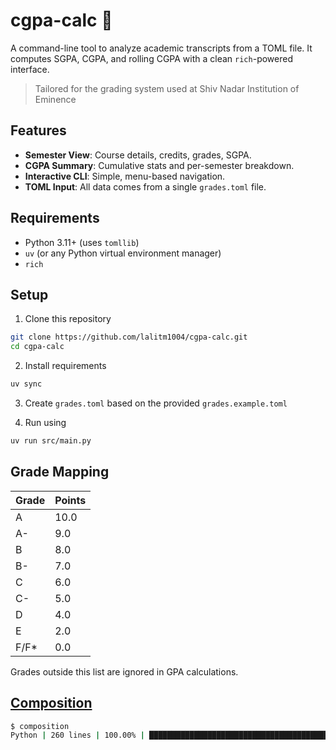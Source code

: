 # cgpa-calc 🧮

A command-line tool to analyze academic transcripts from a TOML file. It computes SGPA, CGPA, and rolling CGPA with a clean `rich`-powered interface.

> Tailored for the grading system used at Shiv Nadar Institution of Eminence

## Features
- **Semester View**: Course details, credits, grades, SGPA.
- **CGPA Summary**: Cumulative stats and per-semester breakdown.
- **Interactive CLI**: Simple, menu-based navigation.
- **TOML Input**: All data comes from a single `grades.toml` file.

## Requirements

- Python 3.11+ (uses `tomllib`)
- `uv` (or any Python virtual environment manager)
- `rich`

## Setup
1. Clone this repository

```bash
git clone https://github.com/lalitm1004/cgpa-calc.git
cd cgpa-calc
```

2. Install requirements
```bash
uv sync
```

3. Create `grades.toml` based on the provided `grades.example.toml`

4. Run using
```bash
uv run src/main.py
```
## Grade Mapping

| Grade | Points |
|-------|--------|
| A     | 10.0   |
| A-    | 9.0    |
| B     | 8.0    |
| B-    | 7.0    |
| C     | 6.0    |
| C-    | 5.0    |
| D     | 4.0    |
| E     | 2.0    |
| F/F*  | 0.0    |

Grades outside this list are ignored in GPA calculations.

## [Composition](https://github.com/lalitm1004/composition)
```bash
$ composition
Python | 260 lines | 100.00% | ██████████████████████████████████████████████████
```